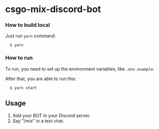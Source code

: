 # csgo-mix-discord-bot

### How to build local

Just run `yarn` command.

```
  $ yarn
```

### How to run

To run, you need to set up the environment variables, like `.env.example`.

After that, you are able to run this:

```
  $ yarn start
```

## Usage

1. Add your BOT in your Discord server.
2. Say "/mix" in a text chat.
